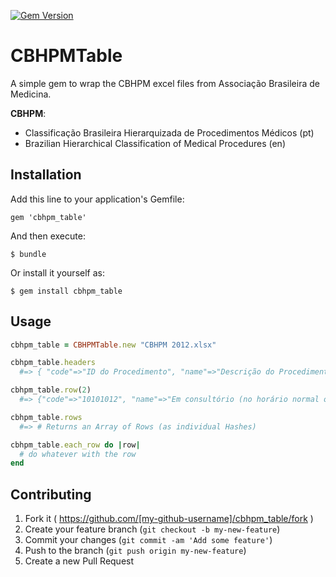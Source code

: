 [![Gem Version](https://badge.fury.io/rb/cbhpm_table.svg)](http://badge.fury.io/rb/cbhpm_table)

# CBHPMTable

A simple gem to wrap the CBHPM excel files from Associação Brasileira de Medicina.

**CBHPM**:

* Classificação Brasileira Hierarquizada de Procedimentos Médicos (pt)
* Brazilian Hierarchical Classification of Medical Procedures (en)

## Installation

Add this line to your application's Gemfile:

    gem 'cbhpm_table'

And then execute:

    $ bundle

Or install it yourself as:

    $ gem install cbhpm_table

## Usage

```ruby
cbhpm_table = CBHPMTable.new "CBHPM 2012.xlsx"

cbhpm_table.headers
  #=> { "code"=>"ID do Procedimento", "name"=>"Descrição do Procedimento", "cir_size"=>nil, "uco"=>"Custo Operac.", "aux_qty"=>"Nº de Aux.", "an_size"=>"Porte Anestés."}

cbhpm_table.row(2)
  #=> {"code"=>"10101012", "name"=>"Em consultório (no horário normal ou preestabelecido)", "cir_size"=>"2B", "uco"=>nil, "aux_qty"=>nil, "an_size"=>nil})}

cbhpm_table.rows
  #=> # Returns an Array of Rows (as individual Hashes)

cbhpm_table.each_row do |row|
  # do whatever with the row
end
```

## Contributing

1. Fork it ( https://github.com/[my-github-username]/cbhpm_table/fork )
2. Create your feature branch (`git checkout -b my-new-feature`)
3. Commit your changes (`git commit -am 'Add some feature'`)
4. Push to the branch (`git push origin my-new-feature`)
5. Create a new Pull Request
